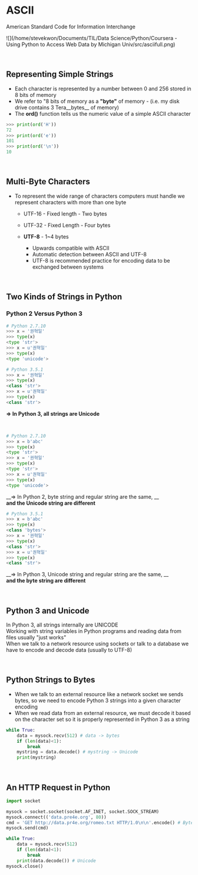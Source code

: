 # ASCII

American Standard Code for Information Interchange

![](/home/stevekwon/Documents/TIL/Data Science/Python/Coursera - Using Python to Access Web Data by Michigan Univ/src/asciifull.png)

<br>

## Representing Simple Strings

- Each character is represented by a number between 0 and 256 stored in 8 bits of memory
- We refer to "8 bits of memory as a __"byte"__ of memory - (i.e. my disk drive contains 3 Tera__bytes__ of memory)
- The __ord()__ function tells us the numeric value of a simple ASCII character

```python
>>> print(ord('H'))
72
>>> print(ord('e'))
101
>>> print(ord('\n'))
10
```

<br>

## Multi-Byte Characters

- To represent the wide range of characters computers must handle we represent characters with more than one byte

  - UTF-16 - Fixed length - Two bytes

  - UTF-32 - Fixed Length - Four bytes

  - __UTF-8__ - 1~4 bytes

    - Upwards compatible with ASCII
    - Automatic detection between ASCII and UTF-8
    - UTF-8 is recommended practice for encoding data to be exchanged between systems

<br>

## Two Kinds of Strings in Python

### Python 2 Versus Python 3

```python
# Python 2.7.10
>>> x = '권혁일'
>>> type(x)
<type 'str'>
>>> x = u'권혁일'
>>> type(x)
<type 'unicode'>
```

```python
# Python 3.5.1
>>> x = '권혁일'
>>> type(x)
<class 'str'>
>>> x = u'권혁일'
>>> type(x)
<class 'str'>
```

__=> In Python 3, all strings are Unicode__

<br>

```python
# Python 2.7.10
>>> x = b'abc'
>>> type(x)
<type 'str'>
>>> x = '권혁일'
>>> type(x)
<type 'str'>
>>> x = u'권혁일'
>>> type(x)
<type 'unicode'>
```
__=> In Python 2, byte string and regular string are the same, __  
__and the Unicode string are different__
```python
# Python 3.5.1
>>> x = b'abc'
>>> type(x)
<class 'bytes'>
>>> x = '권혁일'
>>> type(x)
<class 'str'>
>>> x = u'권혁일'
>>> type(x)
<class 'str'>
```
__=> In Python 3, Unicode string and regular string are the same, __  
__and the byte string are different__  

<br>

## Python 3 and Unicode

In Python 3, all strings internally are UNICODE  
Working with string variables in Python programs and reading data from files usually "just works"  
When we talk to a network resource using sockets or talk to a database we have to encode and decode data (usually to UTF-8)

<br>

## Python Strings to Bytes

- When we talk to an external resource like a network socket we sends bytes, so we need to encode Python 3 strings into a given character encoding
- When we read data from an external resource, we must decode it based on the character set so it is properly represented in Python 3 as a string

```python
while True:
    data = mysock.recv(512) # data -> bytes
    if (len(data)<1):
        break
    mystring = data.decode() # mystring -> Unicode
    print(mystring)
```

<br>

## An HTTP Request in Python

```python
import socket

mysock = socket.socket(socket.AF_INET, socket.SOCK_STREAM)
mysock.connect(('data.pre4e.org', 80))
cmd = 'GET http://data.pr4e.org/romeo.txt HTTP/1.0\n\n'.encode() # Bytes
mysock.send(cmd)

while True:
    data = mysock.recv(512)
    if (len(data)<1):
        break
    print(data.decode()) # Unicode
mysock.close()
```

